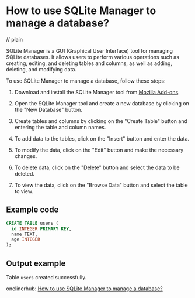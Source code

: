 # How to use SQLite Manager to manage a database?
// plain

SQLite Manager is a GUI (Graphical User Interface) tool for managing SQLite databases. It allows users to perform various operations such as creating, editing, and deleting tables and columns, as well as adding, deleting, and modifying data.

To use SQLite Manager to manage a database, follow these steps:

1. Download and install the SQLite Manager tool from [Mozilla Add-ons](https://addons.mozilla.org/en-US/firefox/addon/sqlite-manager/).

2. Open the SQLite Manager tool and create a new database by clicking on the "New Database" button.

3. Create tables and columns by clicking on the "Create Table" button and entering the table and column names.

4. To add data to the tables, click on the "Insert" button and enter the data.

5. To modify the data, click on the "Edit" button and make the necessary changes.

6. To delete data, click on the "Delete" button and select the data to be deleted.

7. To view the data, click on the "Browse Data" button and select the table to view.

## Example code

```SQL
CREATE TABLE users (
  id INTEGER PRIMARY KEY,
  name TEXT,
  age INTEGER
);
```

## Output example

Table `users` created successfully.

onelinerhub: [How to use SQLite Manager to manage a database?](https://onelinerhub.com/sqlite/how-to-use-sqlite-manager-to-manage-a-database)